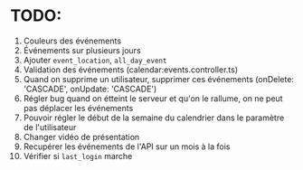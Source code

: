 # TODO:

1. Couleurs des événements
1. Événements sur plusieurs jours
1. Ajouter `event_location`, `all_day_event`
1. Validation des événements (calendar:events.controller.ts)
1. Quand on supprime un utilisateur, supprimer ces événements (onDelete: 'CASCADE', onUpdate: 'CASCADE')
1. Régler bug quand on étteint le serveur et qu'on le rallume, on ne peut pas déplacer les événements
1. Pouvoir régler le début de la semaine du calendrier dans le paramètre de l'utilisateur
1. Changer vidéo de présentation
1. Recupérer les événements de l'API sur un mois à la fois
1. Vérifier si `last_login` marche
